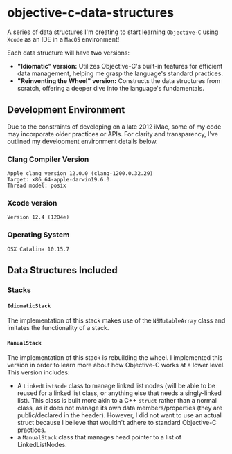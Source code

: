 # objective-c-data-structures
A series of data structures I'm creating to start learning `Objective-C` using `Xcode` as an IDE in a `MacOS` environment!

Each data structure will have two versions:
- **"Idiomatic" version:** Utilizes Objective-C's built-in features for efficient data management, helping me grasp the language's standard practices.
- **"Reinventing the Wheel" version:** Constructs the data structures from scratch, offering a deeper dive into the language's fundamentals.

## Development Environment
Due to the constraints of developing on a late 2012 iMac, some of my code may incorporate older practices or APIs. For clarity and transparency, I've outlined my development environment details below.

### Clang Compiler Version
```
Apple clang version 12.0.0 (clang-1200.0.32.29)
Target: x86_64-apple-darwin19.6.0
Thread model: posix
```

### Xcode version
```
Version 12.4 (12D4e)
```

### Operating System
```
OSX Catalina 10.15.7
```


## Data Structures Included

### Stacks

#### `IdiomaticStack`
The implementation of this stack makes use of the `NSMutableArray` class and imitates the functionality of a stack.

#### `ManualStack`
The implementation of this stack is rebuilding the wheel. I implemented this version in order to learn more about how Objective-C works at a lower level. This version includes:
- A `LinkedListNode` class to manage linked list nodes (will be able to be reused for a linked list class, or anything else that needs a singly-linked list). This class is built more akin to a C++ `struct` rather than a normal class, as it does not manage its own data members/properties (they are public/declared in the header). However, I did not want to use an actual struct because I believe that wouldn't adhere to standard Objective-C practices.
- a `ManualStack` class that manages head pointer to a list of LinkedListNodes.

